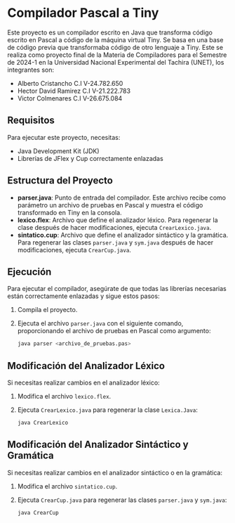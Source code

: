 # Compilador Pascal a Tiny

Este proyecto es un compilador escrito en Java que transforma código escrito en Pascal a código de la máquina virtual Tiny. Se basa en una base de código previa que transformaba código de otro lenguaje a Tiny.
Este se realiza como proyecto final de la Materia de Compiladores para el Semestre de 2024-1 en la Universidad Nacional Experimental del Tachira (UNET), los integrantes son:

- Alberto Cristancho C.I V-24.782.650
- Hector David Ramirez C.I V-21.222.783
- Victor Colmenares C.I V-26.675.084

## Requisitos

Para ejecutar este proyecto, necesitas:

- Java Development Kit (JDK)
- Librerías de JFlex y Cup correctamente enlazadas

## Estructura del Proyecto

- **parser.java**: Punto de entrada del compilador. Este archivo recibe como parámetro un archivo de pruebas en Pascal y muestra el código transformado en Tiny en la consola.
- **lexico.flex**: Archivo que define el analizador léxico. Para regenerar la clase después de hacer modificaciones, ejecuta `CrearLexico.java`.
- **sintatico.cup**: Archivo que define el analizador sintáctico y la gramática. Para regenerar las clases `parser.java` y `sym.java` después de hacer modificaciones, ejecuta `CrearCup.java`.

## Ejecución

Para ejecutar el compilador, asegúrate de que todas las librerías necesarias están correctamente enlazadas y sigue estos pasos:

1. Compila el proyecto.
2. Ejecuta el archivo `parser.java` con el siguiente comando, proporcionando el archivo de pruebas en Pascal como argumento:

   ```sh
   java parser <archivo_de_pruebas.pas>
   
## Modificación del Analizador Léxico

Si necesitas realizar cambios en el analizador léxico:

1. Modifica el archivo `lexico.flex`.
2. Ejecuta `CrearLexico.java` para regenerar la clase `Lexica.Java`:

   ```sh
   java CrearLexico
   

## Modificación del Analizador Sintáctico y Gramática

Si necesitas realizar cambios en el analizador sintáctico o en la gramática:

1. Modifica el archivo `sintatico.cup`.
2. Ejecuta `CrearCup.java` para regenerar las clases `parser.java` y `sym.java`:

   ```sh
   java CrearCup


